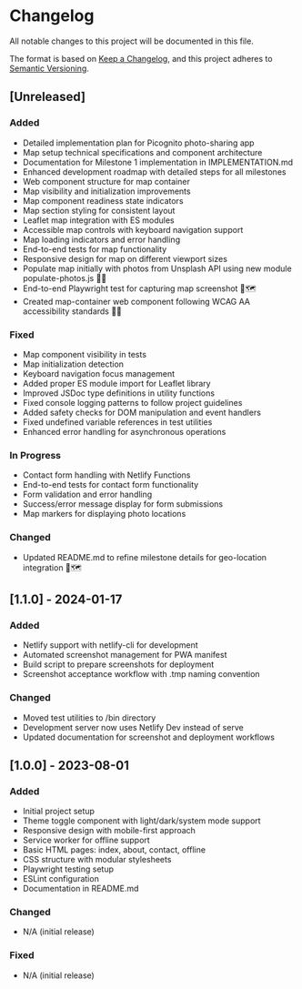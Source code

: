 # Changelog

All notable changes to this project will be documented in this file.

The format is based on [Keep a Changelog](https://keepachangelog.com/en/1.0.0/),
and this project adheres to [Semantic Versioning](https://semver.org/spec/v2.0.0.html).

## [Unreleased]

### Added

- Detailed implementation plan for Picognito photo-sharing app
- Map setup technical specifications and component architecture
- Documentation for Milestone 1 implementation in IMPLEMENTATION.md
- Enhanced development roadmap with detailed steps for all milestones
- Web component structure for map container
- Map visibility and initialization improvements
- Map component readiness state indicators
- Map section styling for consistent layout
- Leaflet map integration with ES modules
- Accessible map controls with keyboard navigation support
- Map loading indicators and error handling
- End-to-end tests for map functionality
- Responsive design for map on different viewport sizes
- Populate map initially with photos from Unsplash API using new module populate-photos.js 🚀📸
- End-to-end Playwright test for capturing map screenshot 🚀🗺️
- Created map-container web component following WCAG AA accessibility standards 🚀🌟

### Fixed

- Map component visibility in tests
- Map initialization detection
- Keyboard navigation focus management
- Added proper ES module import for Leaflet library
- Improved JSDoc type definitions in utility functions
- Fixed console logging patterns to follow project guidelines
- Added safety checks for DOM manipulation and event handlers
- Fixed undefined variable references in test utilities
- Enhanced error handling for asynchronous operations

### In Progress

- Contact form handling with Netlify Functions
- End-to-end tests for contact form functionality
- Form validation and error handling
- Success/error message display for form submissions
- Map markers for displaying photo locations

### Changed
- Updated README.md to refine milestone details for geo-location integration 🚀🗺️

## [1.1.0] - 2024-01-17

### Added

-   Netlify support with netlify-cli for development
-   Automated screenshot management for PWA manifest
-   Build script to prepare screenshots for deployment
-   Screenshot acceptance workflow with .tmp naming convention

### Changed

-   Moved test utilities to /bin directory
-   Development server now uses Netlify Dev instead of serve
-   Updated documentation for screenshot and deployment workflows

## [1.0.0] - 2023-08-01

### Added

-   Initial project setup
-   Theme toggle component with light/dark/system mode support
-   Responsive design with mobile-first approach
-   Service worker for offline support
-   Basic HTML pages: index, about, contact, offline
-   CSS structure with modular stylesheets
-   Playwright testing setup
-   ESLint configuration
-   Documentation in README.md

### Changed

-   N/A (initial release)

### Fixed

-   N/A (initial release)
